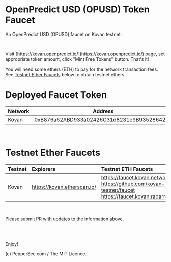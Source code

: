 # OpenPredict USD (OPUSD) Token Faucet

An OpenPredict USD (OPUSD) faucet on Kovan testnet.

<br />

Visit [https://kovan.openpredict.io/](https://kovan.openpredict.io/) page, set appropriate token amount, click "Mint Free Tokens" button. That's it!

You will need some ethers (ETH) to pay for the network transaction fees. See [Testnet Ether Faucets](#testnet-ether-faucets) below to obtain testnet ethers.

# Deployed Faucet Token

| Network  | Address |
| ------------- | ------------- |
| Kovan  | [0xB876a52ABD933a02426C31d8231e9B9352864214](https://kovan.etherscan.io/token/0xB876a52ABD933a02426C31d8231e9B9352864214)  |

<br />

# Testnet Ether Faucets

Testnet   | Explorers                     | Testnet ETH Faucets
:-------- |:----------------------------- |:-------------------------
Kovan     | https://kovan.etherscan.io/   | https://faucet.kovan.network/<br />https://github.com/kovan-testnet/faucet<br />https://faucet.kovan.radarrelay.com/

<br />

Please submit PR with updates to the information above.

<br />

<br />

Enjoy!

(c) PepperSec.com / The MIT Licence.
